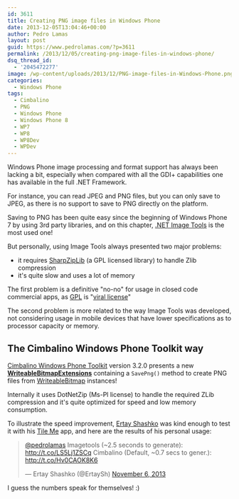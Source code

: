 ```yaml
---
id: 3611
title: Creating PNG image files in Windows Phone
date: 2013-12-05T13:04:46+00:00
author: Pedro Lamas
layout: post
guid: https://www.pedrolamas.com/?p=3611
permalink: /2013/12/05/creating-png-image-files-in-windows-phone/
dsq_thread_id:
  - '2045472277'
image: /wp-content/uploads/2013/12/PNG-image-files-in-Windows-Phone.png
categories:
  - Windows Phone
tags:
  - Cimbalino
  - PNG
  - Windows Phone
  - Windows Phone 8
  - WP7
  - WP8
  - WP8Dev
  - WPDev
---
```


Windows Phone image processing and format support has always been lacking a bit, especially when compared with all the GDI+ capabilities one has available in the full .NET Framework.

For instance, you can read JPEG and PNG files, but you can only save to JPEG, as there is no support to save to PNG directly on the platform.

Saving to PNG has been quite easy since the beginning of Windows Phone 7 by using 3rd party libraries, and on this chapter, [.NET Image Tools](http://imagetools.codeplex.com/) is the most used one!

But personally, using Image Tools always presented two major problems:

- it requires [SharpZipLib](http://www.icsharpcode.net/opensource/sharpziplib/) (a GPL licensed library) to handle Zlib compression
- it's quite slow and uses a lot of memory

The first problem is a definitive "no-no" for usage in closed code commercial apps, as [GPL](http://en.wikipedia.org/wiki/GNU_General_Public_License) is "[viral license](http://en.wikipedia.org/wiki/Viral_license)"

The second problem is more related to the way Image Tools was developed, not considering usage in mobile devices that have lower specifications as to processor capacity or memory.

## The Cimbalino Windows Phone Toolkit way

[Cimbalino Windows Phone Toolkit](http://cimbalino.org/) version 3.2.0 presents a new [**WriteableBitmapExtensions**](https://github.com/Cimbalino/Cimbalino-Phone-Toolkit/blob/master/src/Cimbalino.Phone.Toolkit.Background%20%28WP71%29/Extensions/WriteableBitmapExtensions.cs) containing a `SavePng()` method to create PNG files from [WriteableBitmap](http://msdn.microsoft.com/en-us/library/windowsphone/develop/system.windows.media.imaging.writeablebitmap%28v=vs.105%29.aspx) instances!

Internally it uses DotNetZip (Ms-Pl license) to handle the required ZLib compression and it's quite optimized for speed and low memory consumption.

To illustrate the speed improvement, [Ertay Shashko](https://twitter.com/ErtaySh) was kind enough to test it with his [Tile Me](http://www.windowsphone.com/s?appid=4b113087-6abc-40fb-8e49-d02adeba1393) app, and here are the results of his personal usage:

<blockquote class="twitter-tweet"><p lang="en" dir="ltr"><a href="https://twitter.com/pedrolamas?ref_src=twsrc%5Etfw">@pedrolamas</a> Imagetools (~2.5 seconds to generate): <a href="http://t.co/LS5Lj1ZSCq">http://t.co/LS5Lj1ZSCq</a> Cimbalino (Default, ~0.7 secs to gener.): <a href="http://t.co/Hv0CAOK8K6">http://t.co/Hv0CAOK8K6</a></p>&mdash; Ertay Shashko (@ErtaySh) <a href="https://twitter.com/ErtaySh/status/398103937360089089?ref_src=twsrc%5Etfw">November 6, 2013</a></blockquote> <script async src="https://platform.twitter.com/widgets.js" charset="utf-8"></script>

I guess the numbers speak for themselves! :)
